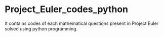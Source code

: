 # Project_Euler_codes_python
It contains codes of each mathematical questions present in Project Euler solved using python programming.
